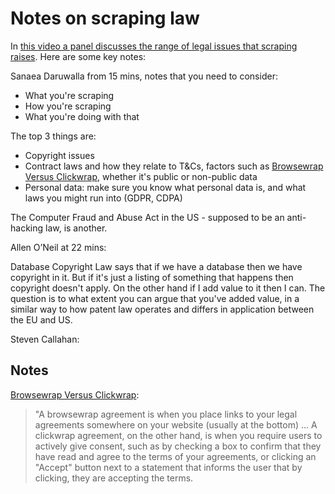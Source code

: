 # Notes on scraping law

In [this video a panel discusses the range of legal issues that scraping raises](https://www.bigmarker.com/oxylabs/web-scraping-legal-perspective?bmid=1b64733cb114). Here are some key notes:

Sanaea Daruwalla from 15 mins, notes that you need to consider:

* What you're scraping
* How you're scraping
* What you're doing with that

The top 3 things are:

* Copyright issues
* Contract laws and how they relate to T&Cs, factors such as [Browsewrap Versus Clickwrap](https://www.termsfeed.com/blog/difference-browsewrap-clickwrap), whether it's public or non-public data
* Personal data: make sure you know what personal data is, and what laws you might run into (GDPR, CDPA)

The Computer Fraud and Abuse Act in the US - supposed to be an anti-hacking law, is another.

Allen O’Neil at 22 mins:

Database Copyright Law says that if we have a database then we have copyright in it. But if it's just a listing of something that happens then copyright doesn't apply. On the other hand if I add value to it then I can. The question is to what extent you can argue that you've added value, in a similar way to how patent law operates and differs in application between the EU and US.

Steven Callahan:



## Notes

[Browsewrap Versus Clickwrap](https://www.termsfeed.com/blog/difference-browsewrap-clickwrap):

> "A browsewrap agreement is when you place links to your legal agreements somewhere on your website (usually at the bottom) ... A clickwrap agreement, on the other hand, is when you require users to actively give consent, such as by checking a box to confirm that they have read and agree to the terms of your agreements, or clicking an "Accept" button next to a statement that informs the user that by clicking, they are accepting the terms.



